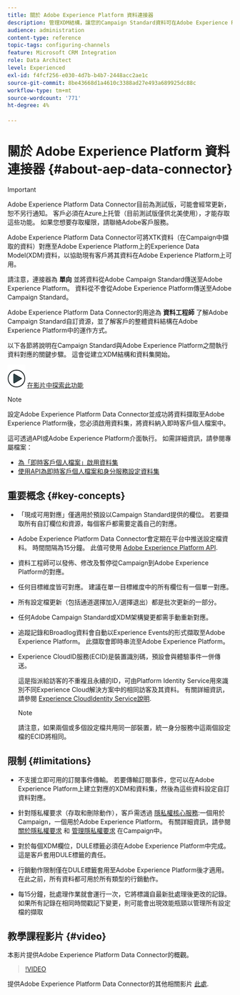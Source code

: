 ```yaml
---
title: 關於 Adobe Experience Platform 資料連接器
description: 管理XDM結構，讓您的Campaign Standard資料可在Adobe Experience Platform上使用。
audience: administration
content-type: reference
topic-tags: configuring-channels
feature: Microsoft CRM Integration
role: Data Architect
level: Experienced
exl-id: f4fcf256-e030-4d7b-b4b7-2448acc2ae1c
source-git-commit: 8be43668d1a4610c3388ad27e493a689925dc88c
workflow-type: tm+mt
source-wordcount: '771'
ht-degree: 4%

---
```


# 關於 Adobe Experience Platform 資料連接器 {#about-aep-data-connector}

>[!IMPORTANT]
>
>Adobe Experience Platform Data Connector目前為測試版，可能會經常更新，恕不另行通知。 客戶必須在Azure上托管（目前測試版僅供北美使用），才能存取這些功能。 如果您想要存取權限，請聯絡Adobe客戶服務。

Adobe Experience Platform Data Connector可將XTK資料（在Campaign中擷取的資料）對應至Adobe Experience Platform上的Experience Data Model(XDM)資料，以協助現有客戶將其資料在Adobe Experience Platform上可用。

請注意，連接器為 **單向** 並將資料從Adobe Campaign Standard傳送至Adobe Experience Platform。 資料從不會從Adobe Experience Platform傳送至Adobe Campaign Standard。

Adobe Experience Platform Data Connector的用途為 **資料工程師** 了解Adobe Campaign Standard自訂資源，並了解客戶的整體資料結構在Adobe Experience Platform中的運作方式。

以下各節將說明在Campaign Standard與Adobe Experience Platform之間執行資料對應的關鍵步驟。 這會從建立XDM結構和資料集開始。

![](assets/do-not-localize/how-to-video.png) [在影片中探索此功能](#video)

>[!NOTE]
>設定Adobe Experience Platform Data Connector並成功將資料擷取至Adobe Experience Platform後，您必須啟用資料集，將資料納入即時客戶個人檔案中。
>
>這可透過API或Adobe Experience Platform介面執行。 如需詳細資訊，請參閱專屬檔案：
>
>* [為「即時客戶個人檔案」啟用資料集](https://experienceleague.adobe.com/docs/experience-platform/rtcdp/datasets/dataset.html)
>* [使用API為即時客戶個人檔案和身分服務設定資料集](https://experienceleague.adobe.com/docs/experience-platform/catalog/api/getting-started.html)


## 重要概念 {#key-concepts}

* 「現成可用對應」僅適用於預設以Campaign Standard提供的欄位。 若要擷取所有自訂欄位和資源，每個客戶都需要定義自己的對應。

* Adobe Experience Platform Data Connector會定期在平台中推送設定檔資料&#x200B;。 時間間隔為15分鐘。 此值可使用 [Adobe Experience Platform API](https://experienceleague.adobe.com/docs/experience-platform/ingestion/home.html).

* 資料工程師可以發佈、修改及暫停從Campaign到Adobe Experience Platform的對應。

* 任何目標維度皆可對應。 建議在單一目標維度中的所有欄位有一個單一對應。

* 所有設定檔更新（包括通道選擇加入/選擇退出）都是批次更新的一部分。

* 任何Adobe Campaign Standard或XDM架構變更都需手動重新對應&#x200B;。

* 追蹤記錄和Broadlog資料會自動以Experience Events的形式擷取至Adobe Experience Platform。 此擷取會即時串流至Adobe Experience Platform。

* Experience CloudID服務(ECID)是裝置識別碼，預設會與體驗事件一併傳送。

   這是指派給訪客的不重複且永續的ID，可由Platform Identity Service用來識別不同Experience Cloud解決方案中的相同訪客及其資料。 有關詳細資訊，請參閱 [Experience CloudIdentity Service說明](https://experienceleague.adobe.com/docs/id-service/using/home.html).

   >[!NOTE]
   >
   >請注意，如果兩個或多個設定檔共用同一部裝置，統一身分服務中這兩個設定檔的ECID將相同。

## 限制 {#limitations}

* 不支援立即可用的訂閱事件傳輸。 若要傳輸訂閱事件，您可以在Adobe Experience Platform上建立對應的XDM和資料集，然後為這些資料設定自訂資料對應。

* 針對隱私權要求（存取和刪除動作），客戶需透過 [隱私權核心服務](https://experienceleague.adobe.com/docs/experience-platform/privacy/home.html#how-to-use-privacy-service-to-manage-privacy-job-requests):一個用於Campaign，一個用於Adobe Experience Platform。 有關詳細資訊，請參閱 [關於隱私權要求](https://experienceleague.adobe.com/docs/campaign-standard/using/getting-started/privacy/privacy-requests.html?lang=zh-Hant#getting-started) 和 [管理隱私權要求](https://helpx.adobe.com/tw/campaign/kb/acs-privacy.html#ManagingPrivacyRequests) 在Campaign中。

* 對於每個XDM欄位，DULE標籤必須在Adobe Experience Platform中完成。 這是客戶套用DULE標籤的責任。

* 行銷動作限制僅在DULE標籤套用至Adobe Experience Platform後才適用。 在此之前，所有資料都可用於所有類型的行銷動作。

* 每15分鐘，批處理作業就會運行一次，它將標識自最新批處理後更改的記錄。 如果所有記錄在相同時間戳記下變更，則可能會出現效能瓶頸以管理所有設定檔的擷取

## 教學課程影片 {#video}

本影片提供Adobe Experience Platform Data Connector的概觀。

>[!VIDEO](https://video.tv.adobe.com/v/27304?quality=12&captions=eng)

提供Adobe Experience Platform Data Connector的其他相關影片 [此處](https://experienceleague.adobe.com/docs/campaign-learn/campaign-standard-tutorials/administrating/adobe-experience-platform-data-connector/understanding-the-adobe-experience-platform-data-connector.html).
